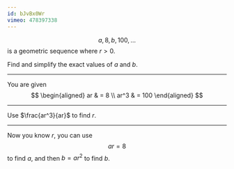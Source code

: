 ```yaml
---
id: bJvBx0Wr
vimeo: 478397338
---
```


$$
a, \, 8, \, b, \, 100, \, \ldots
$$
is a geometric sequence where $r > 0$.

Find and simplify the exact values of $a$ and $b.$

---

You are given
$$
\begin{aligned}
ar & = 8 \\
ar^3 & = 100
\end{aligned}
$$

---

Use $\frac{ar^3}{ar}$ to find $r.$

---

Now you know $r,$ you can use
$$
ar = 8
$$
to find $a,$ and then
$b = ar^2$
to find $b.$
